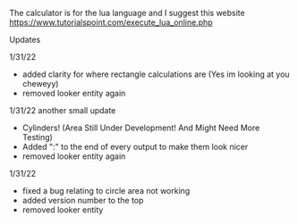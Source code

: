 The calculator is for the lua language and I suggest this website
https://www.tutorialspoint.com/execute_lua_online.php



Updates

1/31/22
- added clarity for where rectangle calculations are (Yes im looking at you cheweyy)
- removed looker entity again

1/31/22
another small update
- Cylinders! (Area Still Under Development! And Might Need More Testing)
- Added ":" to the end of every output to make them look nicer
- removed looker entity again

1/31/22
- fixed a bug relating to circle area not working
- added version number to the top
- removed looker entity
